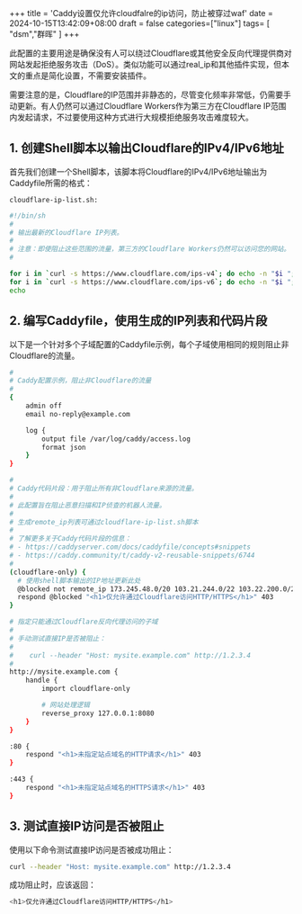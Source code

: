 +++
title = 'Caddy设置仅允许cloudfalre的ip访问，防止被穿过waf'
date = 2024-10-15T13:42:09+08:00
draft = false
categories=["linux"]
tags= [ "dsm","群晖" ]
+++



此配置的主要用途是确保没有人可以绕过Cloudflare或其他安全反向代理提供商对网站发起拒绝服务攻击（DoS）。类似功能可以通过real_ip和其他插件实现，但本文的重点是简化设置，不需要安装插件。

需要注意的是，Cloudflare的IP范围并非静态的，尽管变化频率非常低，仍需要手动更新。有人仍然可以通过Cloudflare Workers作为第三方在Cloudflare IP范围内发起请求，不过要使用这种方式进行大规模拒绝服务攻击难度较大。



## 1. 创建Shell脚本以输出Cloudflare的IPv4/IPv6地址

首先我们创建一个Shell脚本，该脚本将Cloudflare的IPv4/IPv6地址输出为Caddyfile所需的格式：



`cloudflare-ip-list.sh:`

```bash
#!/bin/sh
#
# 输出最新的Cloudflare IP列表。
#
# 注意：即使阻止这些范围的流量，第三方的Cloudflare Workers仍然可以访问您的网站。
#

for i in `curl -s https://www.cloudflare.com/ips-v4`; do echo -n "$i "; done
for i in `curl -s https://www.cloudflare.com/ips-v6`; do echo -n "$i "; done
echo

```

## 2. 编写Caddyfile，使用生成的IP列表和代码片段


以下是一个针对多个子域配置的Caddyfile示例，每个子域使用相同的规则阻止非Cloudflare的流量。


```bash
#
# Caddy配置示例，阻止非Cloudflare的流量
#
{
    admin off
    email no-reply@example.com

    log {
        output file /var/log/caddy/access.log
        format json
    }
}

#
# Caddy代码片段：用于阻止所有非Cloudflare来源的流量。
#
# 此配置旨在阻止恶意扫描和IP侦查的机器人流量。
#
# 生成remote_ip列表可通过cloudflare-ip-list.sh脚本
#
# 了解更多关于Caddy代码片段的信息：
# - https://caddyserver.com/docs/caddyfile/concepts#snippets
# - https://caddy.community/t/caddy-v2-reusable-snippets/6744
#
(cloudflare-only) {
  # 使用shell脚本输出的IP地址更新此处
  @blocked not remote_ip 173.245.48.0/20 103.21.244.0/22 103.22.200.0/22 103.31.4.0/22 141.101.64.0/18 108.162.192.0/18 190.93.240.0/20 188.114.96.0/20 197.234.240.0/22 198.41.128.0/17 162.158.0.0/15 104.16.0.0/13 104.24.0.0/14 172.64.0.0/13 131.0.72.0/22 2400:cb00::/32 2606:4700::/32 2803:f800::/32 2405:b500::/32 2405:8100::/32 2a06:98c0::/29 2c0f:f248::/32 
  respond @blocked "<h1>仅允许通过Cloudflare访问HTTP/HTTPS</h1>" 403
}

# 指定只能通过Cloudflare反向代理访问的子域
#
# 手动测试直接IP是否被阻止：
#
#    curl --header "Host: mysite.example.com" http://1.2.3.4
#
http://mysite.example.com {    
    handle {
        import cloudflare-only

        # 网站处理逻辑
        reverse_proxy 127.0.0.1:8080
    }
}

:80 {
    respond "<h1>未指定站点域名的HTTP请求</h1>" 403
}

:443 {
    respond "<h1>未指定站点域名的HTTPS请求</h1>" 403
}


```


## 3. 测试直接IP访问是否被阻止

使用以下命令测试直接IP访问是否被成功阻止：

```bash
curl --header "Host: mysite.example.com" http://1.2.3.4
```


成功阻止时，应该返回：

```bash
<h1>仅允许通过Cloudflare访问HTTP/HTTPS</h1>
```